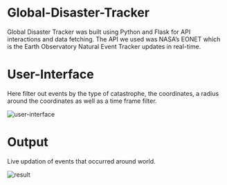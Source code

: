 # Global-Disaster-Tracker

Global Disaster Tracker was built using Python and Flask for API interactions and data fetching. 
The API we used was NASA’s EONET which is the Earth Observatory Natural Event Tracker updates in real-time.


# User-Interface

Here filter out events by the type of catastrophe, the coordinates, a radius around the coordinates as well as a time
frame filter.

![user-interface](https://github.com/ashwinnn28/Global-Disaster-Tracker/assets/101002791/28a97a99-f272-4129-893e-88be77f3935e)


# Output

Live updation of events that occurred around world.

![result](https://github.com/ashwinnn28/Global-Disaster-Tracker/assets/101002791/dab4cdca-18fa-46cc-9187-0e449c06c906)
